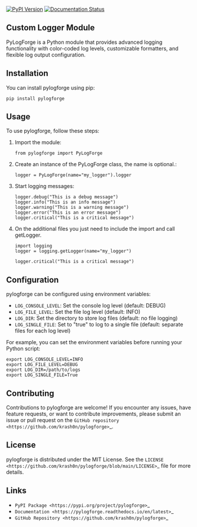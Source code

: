 [![PyPI Version](https://img.shields.io/pypi/v/pylogforge.svg)](https://pypi.org/project/pylogforge) [![Documentation Status](https://readthedocs.org/projects/pylogforge/badge/?version=latest)](https://pylogforge.readthedocs.io/en/latest/)

Custom Logger Module
--------------------

PyLogForge is a Python module that provides advanced logging functionality with color-coded log levels, customizable formatters, and flexible log output configuration.

Installation
------------

You can install pylogforge using pip:

```
pip install pylogforge
```

Usage
-----

To use pylogforge, follow these steps:

1. Import the module:
    ```
    from pylogforge import PyLogForge
    ```
2. Create an instance of the PyLogForge class, the name is optional.:
    ```python3
    logger = PyLogForge(name="my_logger").logger
    ```
3. Start logging messages:
    ```python3
    logger.debug("This is a debug message")
    logger.info("This is an info message")
    logger.warning("This is a warning message")
    logger.error("This is an error message")
    logger.critical("This is a critical message")
    ```
4. On the additional files you just need to include the import and call getLogger.
    ```
    import logging
    logger = logging.getLogger(name="my_logger")
    
   logger.critical("This is a critical message")
    ```

Configuration
-------------

pylogforge can be configured using environment variables:

- `LOG_CONSOLE_LEVEL`: Set the console log level (default: DEBUG)
- `LOG_FILE_LEVEL`: Set the file log level (default: INFO)
- `LOG_DIR`: Set the directory to store log files (default: no file logging)
- `LOG_SINGLE_FILE`: Set to "true" to log to a single file (default: separate files for each log level)

For example, you can set the environment variables before running your Python script:


```shell
export LOG_CONSOLE_LEVEL=INFO
export LOG_FILE_LEVEL=DEBUG
export LOG_DIR=/path/to/logs
export LOG_SINGLE_FILE=True
```
Contributing
------------

Contributions to pylogforge are welcome! If you encounter any issues, have feature requests, or want to contribute improvements, please submit an issue or pull request on the `GitHub repository <https://github.com/krash0n/pylogforge>`_.

License
-------

pylogforge is distributed under the MIT License. See the `LICENSE <https://github.com/krash0n/pylogforge/blob/main/LICENSE>`_ file for more details.

Links
-----

- `PyPI Package <https://pypi.org/project/pylogforge>`_
- `Documentation <https://pylogforge.readthedocs.io/en/latest>`_
- `GitHub Repository <https://github.com/krash0n/pylogforge>`_
